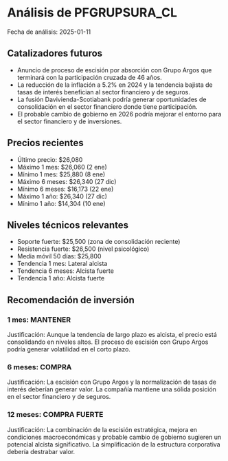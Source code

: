 # Análisis de PFGRUPSURA_CL
Fecha de análisis: 2025-01-11

## Catalizadores futuros
- Anuncio de proceso de escisión por absorción con Grupo Argos que terminará con la participación cruzada de 46 años.
- La reducción de la inflación a 5.2% en 2024 y la tendencia bajista de tasas de interés benefician al sector financiero y de seguros.
- La fusión Davivienda-Scotiabank podría generar oportunidades de consolidación en el sector financiero donde tiene participación.
- El probable cambio de gobierno en 2026 podría mejorar el entorno para el sector financiero y de inversiones.

## Precios recientes
- Último precio: $26,080
- Máximo 1 mes: $26,060 (2 ene)
- Mínimo 1 mes: $25,880 (8 ene)
- Máximo 6 meses: $26,340 (27 dic)
- Mínimo 6 meses: $16,173 (22 ene)
- Máximo 1 año: $26,340 (27 dic)
- Mínimo 1 año: $14,304 (10 ene)

## Niveles técnicos relevantes
- Soporte fuerte: $25,500 (zona de consolidación reciente)
- Resistencia fuerte: $26,500 (nivel psicológico)
- Media móvil 50 días: $25,800
- Tendencia 1 mes: Lateral alcista
- Tendencia 6 meses: Alcista fuerte
- Tendencia 1 año: Alcista fuerte

## Recomendación de inversión

### 1 mes: MANTENER
Justificación: Aunque la tendencia de largo plazo es alcista, el precio está consolidando en niveles altos. El proceso de escisión con Grupo Argos podría generar volatilidad en el corto plazo.

### 6 meses: COMPRA
Justificación: La escisión con Grupo Argos y la normalización de tasas de interés deberían generar valor. La compañía mantiene una sólida posición en el sector financiero y de seguros.

### 12 meses: COMPRA FUERTE
Justificación: La combinación de la escisión estratégica, mejora en condiciones macroeconómicas y probable cambio de gobierno sugieren un potencial alcista significativo. La simplificación de la estructura corporativa debería destrabar valor.
